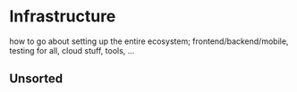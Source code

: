 # Infrastructure
how to go about setting up the entire ecosystem; frontend/backend/mobile, testing for all, cloud stuff, tools, ...

## Unsorted